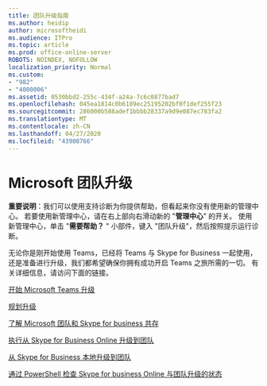 ```yaml
---
title: 团队升级指南
ms.author: heidip
author: microsoftheidi
ms.audience: ITPro
ms.topic: article
ms.prod: office-online-server
ROBOTS: NOINDEX, NOFOLLOW
localization_priority: Normal
ms.custom:
- "982"
- "4000006"
ms.assetid: 0530bbd2-255c-434f-a24a-7c6c0877bad7
ms.openlocfilehash: 045ea1814c0b6189ec25195202bf0f1def255f23
ms.sourcegitcommit: 286000b588adef1bbbb28337a9d9e087ec783fa2
ms.translationtype: MT
ms.contentlocale: zh-CN
ms.lasthandoff: 04/27/2020
ms.locfileid: "43908766"
---
```

# <a name="microsoft-teams-upgrade"></a>Microsoft 团队升级

**重要说明**：我们可以使用支持诊断为你提供帮助，但看起来你没有使用新的管理中心。 若要使用新管理中心，请在右上部向右滑动新的 "**管理中心**" 的开关。 使用新管理中心，单击 "**需要帮助？** " 小部件，键入 "团队升级"，然后按照提示运行诊断。

无论你是刚开始使用 Teams，已经将 Teams 与 Skype for Business 一起使用，还是准备进行升级，我们都希望确保你拥有成功开启 Teams 之旅所需的一切。 有关详细信息，请访问下面的链接。

[开始 Microsoft Teams 升级](https://docs.microsoft.com/MicrosoftTeams/upgrade-start-here)

[规划升级](https://docs.microsoft.com/MicrosoftTeams/upgrade-plan-journey)

[了解 Microsoft 团队和 Skype for business 共存](https://docs.microsoft.com/MicrosoftTeams/teams-and-skypeforbusiness-coexistence-and-interoperability)

[执行从 Skype for Business Online 升级到团队](https://docs.microsoft.com/MicrosoftTeams/upgrade-to-teams-execute-skypeforbusinessonline)

[从 Skype for Business 本地升级到团队](https://docs.microsoft.com/MicrosoftTeams/upgrade-to-teams-execute-skypeforbusinesshybridonprem)
 
[通过 PowerShell 检查 Skype for business Online 与团队升级的状态](https://docs.microsoft.com/powershell/module/skype/get-csteamsupgradestatus?view=skype-ps)